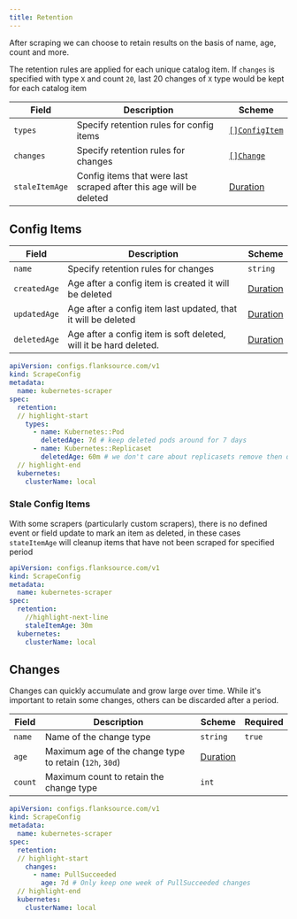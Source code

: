```yaml
---
title: Retention
---
```


After scraping we can choose to retain results on the basis of name, age, count and more.

The retention rules are applied for each unique catalog item. If `changes` is specified with type `X` and count `20`, last 20 changes of `X` type would be kept for each catalog item

| Field          | Description                                                        | Scheme                                |
| -------------- | ------------------------------------------------------------------ | ------------------------------------- |
| `types`        | Specify retention rules for config items                           | [`[]ConfigItem`](#config-items)       |
| `changes`      | Specify retention rules for changes                                | [`[]Change`](#changes)                |
| `staleItemAge` | Config items that were last scraped after this age will be deleted | [Duration](/reference/types#duration) |

## Config Items

| Field        | Description                                                       | Scheme                                |
| ------------ | ----------------------------------------------------------------- | ------------------------------------- |
| `name`       | Specify retention rules for changes                               | `string`                              |
| `createdAge` | Age after a config item is created it will be deleted             | [Duration](/reference/types#duration) |
| `updatedAge` | Age after a config item last updated, that it will be deleted     | [Duration](/reference/types#duration) |
| `deletedAge` | Age after a config item is soft deleted, will it be hard deleted. | [Duration](/reference/types#duration) |

```yaml title="kubernetes-scraper.yaml"
apiVersion: configs.flanksource.com/v1
kind: ScrapeConfig
metadata:
  name: kubernetes-scraper
spec:
  retention:
  // highlight-start
    types:
      - name: Kubernetes::Pod
        deletedAge: 7d # keep deleted pods around for 7 days
      - name: Kubernetes::Replicaset
        deletedAge: 60m # we don't care about replicasets remove then quickly
  // highlight-end
  kubernetes:
    clusterName: local
```

### Stale Config Items

With some scrapers (particularly custom scrapers), there is no defined event or field update to mark an item as deleted, in these cases `stateItemAge` will cleanup items that have not been scraped for specified period

```yaml title="kubernetes-scraper.yaml"
apiVersion: configs.flanksource.com/v1
kind: ScrapeConfig
metadata:
  name: kubernetes-scraper
spec:
  retention:
  	//highlight-next-line
    staleItemAge: 30m
  kubernetes:
    clusterName: local
```

## Changes

Changes can quickly accumulate and grow large over time. While it's important to retain some changes, others can be discarded after a period.

| Field   | Description                                             | Scheme                                | Required |
| ------- | ------------------------------------------------------- | ------------------------------------- | -------- |
| `name`  | Name of the change type                                 | `string`                              | `true`   |
| `age`   | Maximum age of the change type to retain (`12h`, `30d`) | [Duration](/reference/types#duration) |          |
| `count` | Maximum count to retain the change type                 | `int`                                 |          |

```yaml title="kubernetes-scraper.yaml"
apiVersion: configs.flanksource.com/v1
kind: ScrapeConfig
metadata:
  name: kubernetes-scraper
spec:
  retention:
  // highlight-start
    changes:
      - name: PullSucceeded
        age: 7d # Only keep one week of PullSucceeded changes
  // highlight-end
  kubernetes:
    clusterName: local
```
